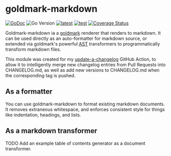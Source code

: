 # goldmark-markdown

[![GoDoc](https://godoc.org/github.com/teekennedy/goldmark-markdown?status.svg)](https://godoc.org/github.com/teekennedy/goldmark-markdown) ![Go Version](https://img.shields.io/github/go-mod/go-version/teekennedy/goldmark-markdown) [![latest](https://img.shields.io/github/v/tag/teekennedy/goldmark-markdown)](https://github.com/teekennedy/goldmark-markdown/tags) [![test](https://github.com/teekennedy/goldmark-markdown/actions/workflows/test.yml/badge.svg)](https://github.com/teekennedy/goldmark-markdown/actions/workflows/test.yml) [![Coverage Status](https://coveralls.io/repos/github/teekennedy/goldmark-markdown/badge.svg?branch=main)](https://coveralls.io/github/teekennedy/goldmark-markdown?branch=main)

Goldmark-markdown ia a [goldmark] renderer that renders to markdown. It can be used directly as an
auto-formatter for markdown source, or extended via goldmark's powerful [AST] transformers to
programmatically transform markdown files.

This module was created for my [update-a-changelog] GitHub Action, to allow it to intelligently
merge new changelog entries from Pull Requests into CHANGELOG.md, as well as add new versions to
CHANGELOG.md when the corresponding tag is pushed.

## As a formatter

You can use goldmark-markdown to format existing markdown documents. It removes extraneous
whitespace, and enforces consistent style for things like indentation, headings, and lists.

## As a markdown transformer

TODO Add an example table of contents generator as a document transformer.

[goldmark]: https://github.com/yuin/goldmark
[AST]: https://pkg.go.dev/github.com/yuin/goldmark/ast
[update-a-changelog]: https://github.com/teekennedy/update-a-changelog
